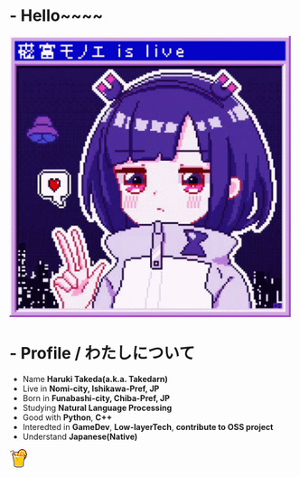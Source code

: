 # - Hello~~~~
<img src="img/anime.gif">
<link href="https://unpkg.com/nes.css@latest/css/nes.min.css" rel="stylesheet"/>

# - Profile / わたしについて

- Name **Haruki Takeda(a.k.a. Takedarn)**
- Live in **Nomi-city, Ishikawa-Pref, JP**
- Born in **Funabashi-city, Chiba-Pref, JP**
- Studying **Natural Language Processing**
- Good with **Python**, **C++**
- Interedted in **GameDev**, **Low-layerTech**, **contribute to OSS project**
- Understand **Japanese(Native)**

<a href="https://twitter.com/takedarn_n"><img src="img/orange-juice.png"></a>
